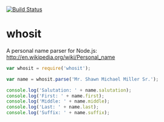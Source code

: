 [![Build Status](https://travis-ci.org/freshlogic/whosit.png?branch=master)](https://travis-ci.org/freshlogic/whosit)

whosit
======

A personal name parser for Node.js: http://en.wikipedia.org/wiki/Personal_name

```js
var whosit = require('whosit');

var name = whosit.parse('Mr. Shawn Michael Miller Sr.');

console.log('Salutation: ' + name.salutation);
console.log('First: ' + name.first);
console.log('Middle: ' + name.middle);
console.log('Last: ' + name.last);
console.log('Suffix: ' + name.suffix);
```
